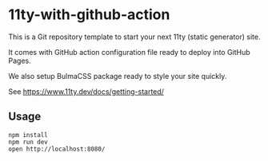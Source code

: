 # 11ty-with-github-action

This is a Git repository template to start your next 11ty (static generator) site.

It comes with GitHub action configuration file ready to deploy into GitHub Pages.

We also setup BulmaCSS package ready to style your site quickly.

See https://www.11ty.dev/docs/getting-started/

## Usage

```
npm install
npm run dev
open http://localhost:8080/
```
